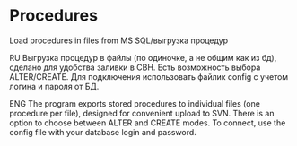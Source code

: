 # Procedures
Load procedures in files from MS SQL/выгрузка процедур

RU
Выгрузка процедур в файлы (по одиночке, а не общим как из бд), сделано для удобства заливки в СВН. Есть возможность выбора ALTER/CREATE. Для подключения использовать файлик config с учетом логина и пароля от БД.

ENG
The program exports stored procedures to individual files (one procedure per file), designed for convenient upload to SVN. There is an option to choose between ALTER and CREATE modes. To connect, use the config file with your database login and password.
